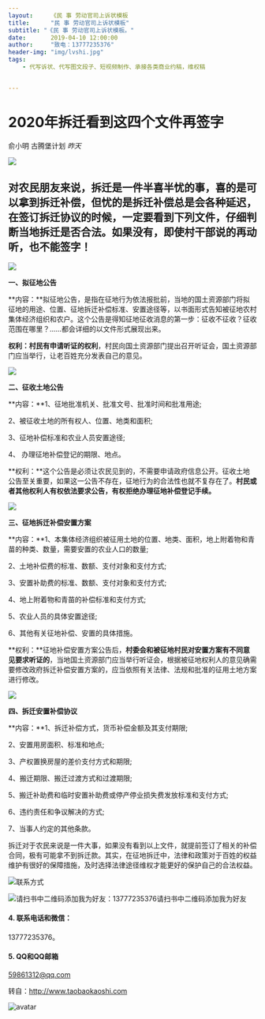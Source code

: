 ```yaml
---
layout:     《民 事 劳动官司上诉状模板
title:      "民 事 劳动官司上诉状模板"
subtitle: "《民 事 劳动官司上诉状模板。"
date:       2019-04-10 12:00:00
author:     "致电：13777235376"
header-img: "img/lvshi.jpg"
tags:
    - 代写诉状、代写图文段子、短视频制作、承接各类商业约稿，维权稿


---
```


## 

# 

## 

# 2020年拆迁看到这四个文件再签字

俞小明  古腾堡计划  *昨天*

![](/img/lvshi.jpg)

## 对农民朋友来说，拆迁是一件半喜半忧的事，喜的是可以拿到拆迁补偿，但忧的是拆迁补偿总是会各种延迟，在签订拆迁协议的时候，**一定要看到下列文件**，仔细判断当地拆迁是否合法。如果没有，即使村干部说的再动听，也不能签字！

![](https://pic3.zhimg.com/80/v2-f37e8c14c519c675991a71ae33197e32_720w.jpg)

**一、拟征地公告**

**内容：**拟征地公告，是指在征地行为依法报批前，当地的国土资源部门将拟征地的用途、位置、征地拆迁补偿标准、安置途径等，以书面形式告知被征地农村集体经济组织和农户。这个公告是得知征地征收消息的第一步：征收不征收？征收范围在哪里？……都会详细的以文件形式展现出来。

**权利：村民有申请听证的权利**，村民向国土资源部门提出召开听证会，国土资源部门应当举行，让老百姓充分发表自己的意见。  

![](https://pic2.zhimg.com/80/v2-3c490d2ddca4b60d92a0b7497c316d09_720w.jpg)

**二、征收土地公告**

**内容：**1、征地批准机关、批准文号、批准时间和批准用途;

2、被征收土地的所有权人、位置、地类和面积;

3、征地补偿标准和农业人员安置途径;

4、 办理征地补偿登记的期限、地点。

**权利：**这个公告是必须让农民见到的，不需要申请政府信息公开。征收土地公告至关重要，如果这一公告不存在，征地行为的合法性也就不复存在了。**村民或者其他权利人有权依法要求公告，有权拒绝办理征地补偿登记手续。**

![](https://pic3.zhimg.com/80/v2-21df52cc0fe6a96cf16b342e383849fa_720w.jpg)

**三、征地拆迁补偿安置方案**

**内容：**1、本集体经济组织被征用土地的位置、地类、面积，地上附着物和青苗的种类、数量，需要安置的农业人口的数量;

2、土地补偿费的标准、数额、支付对象和支付方式;

3、安置补助费的标准、数额、支付对象和支付方式;

4、地上附着物和青苗的补偿标准和支付方式;

5、农业人员的具体安置途径;

6、其他有关征地补偿、安置的具体措施。

**权利：**征地补偿安置方案公告后，**村委会和被征地村民对安置方案有不同意见要求听证的**，当地国土资源部门应当举行听证会，根据被征地权利人的意见确需要修改政府拆迁补偿安置方案的，应当依照有关法律、法规和批准的征用土地方案进行修改。

![](https://pic4.zhimg.com/80/v2-97a51dccb6e9d507abdbe252fb48a73b_720w.jpg)

**四、拆迁安置补偿协议**

**内容：**1、拆迁补偿方式，货币补偿金额及其支付期限;

2、安置用房面积、标准和地点;

3、产权置换房屋的差价支付方式和期限;

4、搬迁期限、搬迁过渡方式和过渡期限;

5、搬迁补助费和临时安置补助费或停产停业损失费发放标准和支付方式;

6、违约责任和争议解决的方式;

7、当事人约定的其他条款。

拆迁对于农民来说是一件大事，如果没有看到以上文件，就提前签订了相关的补偿合同，极有可能拿不到拆迁款。其实，在征地拆迁中，法律和政策对于百姓的权益维护有很好的保障措施，及时选择法律途径维权才能更好的保护自己的合法权益。

![联系方式](/img/lvshi.jpg)

![请扫书中二维码添加我为好友：13777235376](/img/lvshi.jpg)请扫书中二维码添加我为好友

#### 4.  联系电话和微信：

13777235376。

#### 5. QQ和QQ邮箱

59861312@qq.com

转自：http://www.taobaokaoshi.com

![avatar](https://taobaokaoshi.com/img/seo.jpg)

